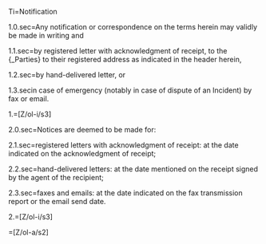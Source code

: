 Ti=Notification

1.0.sec=Any notification or correspondence on the terms herein may validly be made in writing and 

1.1.sec=by registered letter with acknowledgment of receipt, to the {_Parties} to their registered address as indicated in the header herein,

1.2.sec=by hand-delivered letter, or

1.3.secin case of emergency (notably in case of dispute of an Incident) by fax or email.

1.=[Z/ol-i/s3]

2.0.sec=Notices are deemed to be made for:

2.1.sec=registered letters with acknowledgment of receipt: at the date indicated on the acknowledgment of receipt;

2.2.sec=hand-delivered letters: at the date mentioned on the receipt signed by the agent of the recipient;

2.3.sec=faxes and emails: at the date indicated on the fax transmission report or the email send date.

2.=[Z/ol-i/s3]

=[Z/ol-a/s2]
